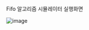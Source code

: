Fifo 알고리즘 시뮬레이터
  실행화면
  
  
  
  
  ![image](https://github.com/bombom07/FIFO-algo/assets/141712723/d9621b27-208c-4752-9f58-e6410f119063)
